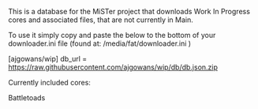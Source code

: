 This is a database for the MiSTer project that downloads Work In Progress cores and associated files, that are not currently in Main.

To use it simply copy and paste the below to the bottom of your downloader.ini file (found at: /media/fat/downloader.ini )

[ajgowans/wip]
db_url = https://raw.githubusercontent.com/ajgowans/wip/db/db.json.zip



Currently included cores:

Battletoads
